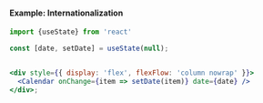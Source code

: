 #### Example: Internationalization

```jsx inside Markdown
import {useState} from 'react'

const [date, setDate] = useState(null);


<div style={{ display: 'flex', flexFlow: 'column nowrap' }}>
  <Calendar onChange={item => setDate(item)} date={date} />
</div>;
```
